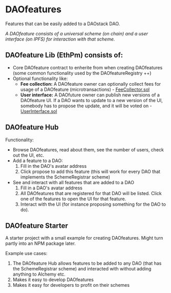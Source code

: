 # DAOfeatures
Features that can be easily added to a DAOstack DAO.

*A DAOfeature consists of a universal scheme (on chain) and a user interface (on IPFS) for interaction with that scheme.*

## DAOfeature Lib (EthPm) consists of: 
- Core DAOfeature contract to enherite from when creating DAOfeatures (some common functionality used by the DAOfeatureRegistry ++)
- Optional functionality like:
  - **Fee collection:** A DAOfeature owner can optionally collect fees for usage of a DAOfeature (microtransactions) - [FeeCollector.sol](https://github.com/dOrgTech/DAOfeatures/blob/master/features/tokenRegistry/contracts/FeeCollector.sol)
  - **User interface:** A DAOfuture owner can publish new versions of a DAOfeature UI. If a DAO wants to update to a new version of the UI, somebody has to propose the update, and it will be voted on - [UserInterface.sol](https://github.com/dOrgTech/DAOfeatures/blob/master/features/tokenRegistry/contracts/UserInterface.sol)

## DAOfeature Hub 
Functionality:
- Browse DAOfeatures, read about them, see the number of users, check out the UI, etc.
- Add a feature to a DAO:
  1. Fill in the DAO's avatar address
  2. Click propose to add this feature (this will work for every DAO that implements the SchemeRegistrar scheme)
- See and interact with all features that are added to a DAO
  1. Fill in a DAO's avatar address
  2. All DAOfeatures that are registered for that DAO will be listed. Click one of the features to open the UI for that feature.
  3. Interact with the UI (for instance proposing something for the DAO to do).

## DAOfeature Starter
A starter project with a small example for creating DAOfeatures. Might turn partly into an NPM package later.

Example use cases:
1. The DAOfeature Hub allows features to be added to any DAO (that has the  SchemeRegistrar scheme) and interacted with without adding anything to Alchemy etc.
2. Makes it easy to develop DAOfeatures
3. Makes it easy for developers to profit on their schemes
